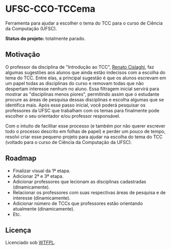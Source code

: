 # UFSC-CCO-TCCema
Ferramenta para ajudar a escolher o tema do TCC para o curso de Ciência da Computação (UFSC).

**Status do projeto:** totalmente parado.

## Motivação
O professor da disciplina de "Introdução ao TCC", [Renato Cislaghi](http://www.inf.ufsc.br/~cislaghi/), faz algumas sugestões aos alunos que ainda estão indecisos com a escolha do tema do TCC. Entre elas, a principal sugestão é que os alunos escrevam em um papel todas as disciplinas do curso e removam todas que não despertam interesse nenhum no aluno. Essa filtragem inicial servirá para mostrar as "disciplinas menos piores", permitindo assim que o estudante procure as áreas de pesquisa dessas disciplinas e escolha algumas que se identifica mais. Após esse passo inicial, você poderá pesquisar os professores da UFSC que trabalham com os temas para finalmente pode escolher o seu orientador e/ou professor responsável.

Com o intuito de facilitar esse processo (e também por não querer escrever todo o processo descrito em folhas de papel) e perder um pouco de tempo, resolvi criar esse pequeno projeto para ajudar na escolha do tema do TCC (voltado para o curso de Ciência da Computação da UFSC).

## Roadmap

* Finalizar visual da 1ª etapa.
* Adicionar 2ª e 3ª etapa.
* Adicionar professores que lecionam as disciplinas cadastradas (dinamicamente).
* Relacionar os professores com suas respectivas áreas de pesquisa e de interesse (dinamicamente).
* Adicionar número de TCCs que professores estão orientando atualmente (dinamicamente).
* Etc.

## Licença
Licenciado sob [WTFPL](http://www.wtfpl.net/txt/copying/).

